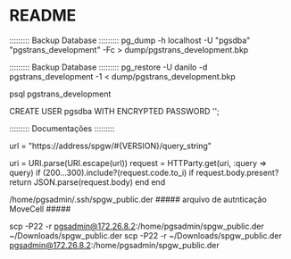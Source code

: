 # README


::::::::: Backup Database ::::::::: 
pg_dump -h localhost -U "pgsdba" "pgstrans_development" -Fc > dump/pgstrans_development.bkp

::::::::: Backup Database ::::::::: 
pg_restore -U danilo -d pgstrans_development -1 < dump/pgstrans_development.bkp

psql pgstrans_development

CREATE USER pgsdba WITH ENCRYPTED PASSWORD '';


::::::::: Documentações ::::::::: 

url = "https://address/spgw/#{VERSION}/query_string"

uri = URI.parse(URI.escape(url))
request = HTTParty.get(uri, :query => query)
if (200...300).include?(request.code.to_i)
  if request.body.present?
    return JSON.parse(request.body)
  end
end


/home/pgsadmin/.ssh/spgw_public.der ##### arquivo de autnticação MoveCell #####

scp -P22 -r pgsadmin@172.26.8.2:/home/pgsadmin/spgw_public.der ~/Downloads/spgw_public.der
scp -P22 -r ~/Downloads/spgw_public.der pgsadmin@172.26.8.2:/home/pgsadmin/spgw_public.der